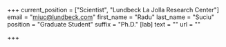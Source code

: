 +++
current_position = ["Scientist", "Lundbeck La Jolla Research Center"]
email = "miuc@lundbeck.com"
first_name = "Radu"
last_name = "Suciu"
position = "Graduate Student"
suffix = "Ph.D."
[lab]
text = ""
url = ""

+++
